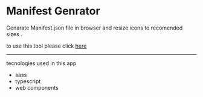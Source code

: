 # Manifest Genrator

Genarate Manifest.json file in browser and resize icons to recomended sizes .

to use this tool please click [here](https://abachouch.github.io/manifest-generator/)

---

tecnologies used in this app 
- sass
- typescript
- web components
